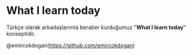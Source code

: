 # What I learn today #

Türkçe olarak arkadaşlarımla beraber kurduğumuz "**What I learn today**" konseptidir.

@emircokdogan(https://github.com/emircokdogan)
